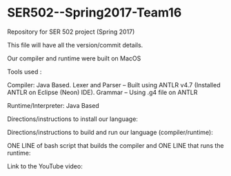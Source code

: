 # SER502--Spring2017-Team16
Repository for SER 502 project (Spring 2017)

This file will have all the version/commit details.

Our compiler and runtime were built on MacOS 

Tools used :

Compiler:
Java Based.
Lexer and Parser – Built using  ANTLR v4.7 (Installed ANTLR on Eclipse (Neon) IDE).
Grammar – Using .g4 file on ANTLR

Runtime/Interpreter:
Java Based

Directions/instructions to install our language:


Directions/instructions to build and run our language (compiler/runtime):


ONE LINE of bash script that builds the compiler and ONE LINE that runs the runtime:


Link to the YouTube video:

